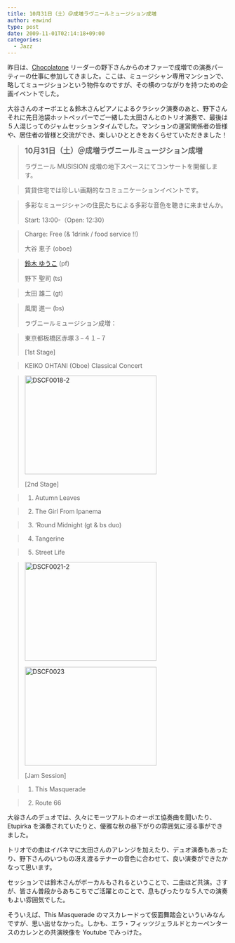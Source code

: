 ```yaml
---
title: 10月31日（土）＠成増ラヴニールミュージション成増
author: eawind
type: post
date: 2009-11-01T02:14:18+09:00
categories:
  - Jazz
---
```

昨日は、[Chocolatone][1] リーダーの野下さんからのオファーで成増での演奏パーティーの仕事に参加してきました。ここは、ミュージシャン専用マンションで、略してミュージションという物件なのですが、その横のつながりを持つための企画イベントでした。

大谷さんのオーボエと＆鈴木さんピアノによるクラシック演奏のあと、野下さんそれに先日池袋ホットペッパーでご一緒した太田さんとのトリオ演奏で、最後は５人混じってのジャムセッションタイムでした。マンションの運営関係者の皆様や、居住者の皆様と交流ができ、楽しいひとときをおくらせていただきました！

> **<big>10月31日（土）＠成増ラヴニールミュージション成増</big>**
>
> ラヴニール MUSISION 成増の地下スペースにてコンサートを開催します。

> 賃貸住宅では珍しい画期的なコミュニケーションイベントです。

> 多彩なミュージシャンの住民たちによる多彩な音色を聴きに来ませんか。
>
> Start: 13:00-（Open: 12:30）

> Charge: Free (& 1drink / food service !!)
>
> 大谷 恵子 (oboe)

> <a href="http://ameblo.jp/yukonouta/" target="_blank" rel="noopener noreferrer">鈴木 ゆうこ</a> (pf)
>
> 野下 聖司 (ts)

> 太田 雄二 (gt)

> 風間 進一 (bs)
>
> ラヴニールミュージション成増：

> 東京都板橋区赤塚３−４１−７
>
> [1st Stage]

> KEIKO OHTANI (Oboe) Classical Concert

> <span class="mt-enclosure mt-enclosure-image" style="display: inline;"><a href="/img/wp/2009/11/DSCF0018-2.jpg"><img class="alignnone size-medium wp-image-847" src="/img/wp/2009/11/DSCF0018-2.jpg" alt="DSCF0018-2" width="300" height="225" srcset="/img/wp/2009/11/DSCF0018-2.jpg 300w, /img/wp/2009/11/DSCF0018-2-1024x768.jpg 1024w, /img/wp/2009/11/DSCF0018-2.jpg 1280w" sizes="(max-width: 300px) 100vw, 300px" /></a></span>
>
> [2nd Stage]

> 1. Autumn Leaves

> 2. The Girl From Ipanema

> 3. &#8216;Round Midnight (gt & bs duo)

> 4. Tangerine

> 5. Street Life

> <span class="mt-enclosure mt-enclosure-image" style="display: inline;"><a href="/img/wp/2009/11/DSCF0021-2.jpg"><img class="alignnone size-medium wp-image-848" src="/img/wp/2009/11/DSCF0021-2.jpg" alt="DSCF0021-2" width="300" height="225" srcset="/img/wp/2009/11/DSCF0021-2.jpg 300w, /img/wp/2009/11/DSCF0021-2-1024x768.jpg 1024w, /img/wp/2009/11/DSCF0021-2.jpg 1280w" sizes="(max-width: 300px) 100vw, 300px" /></a></span>
>
> <span class="mt-enclosure mt-enclosure-image" style="display: inline;"><a href="/img/wp/2009/11/DSCF0023.jpg"><img class="alignnone size-medium wp-image-849" src="/img/wp/2009/11/DSCF0023.jpg" alt="DSCF0023" width="300" height="225" srcset="/img/wp/2009/11/DSCF0023.jpg 300w, /img/wp/2009/11/DSCF0023-1024x768.jpg 1024w, /img/wp/2009/11/DSCF0023.jpg 1280w" sizes="(max-width: 300px) 100vw, 300px" /></a></span>
>
> [Jam Session]

> 1. This Masquerade

> 2. Route 66

大谷さんのデュオでは、久々にモーツアルトのオーボエ協奏曲を聞いたり、Etupirka を演奏されていたりと、優雅な秋の昼下がりの雰囲気に浸る事ができました。

トリオでの曲はイパネマに太田さんのアレンジを加えたり、デュオ演奏もあったり、野下さんのいつもの冴え渡るテナーの音色に合わせて、良い演奏ができたかなって思います。

セッションでは鈴木さんがボーカルもされるということで、二曲ほど共演。さすが、皆さん普段からあちこちでご活躍とのことで、息もぴったりな５人での演奏もよい雰囲気でした。

そういえば、This Masquerade のマスカレードって仮面舞踏会といういみなんですが、思い出せなかった。しかも、エラ・フィッツジェラルドとカーペンタースのカレンとの共演映像を Youtube でみっけた。

 [1]: http://www.eawind.net/?page_id=930
